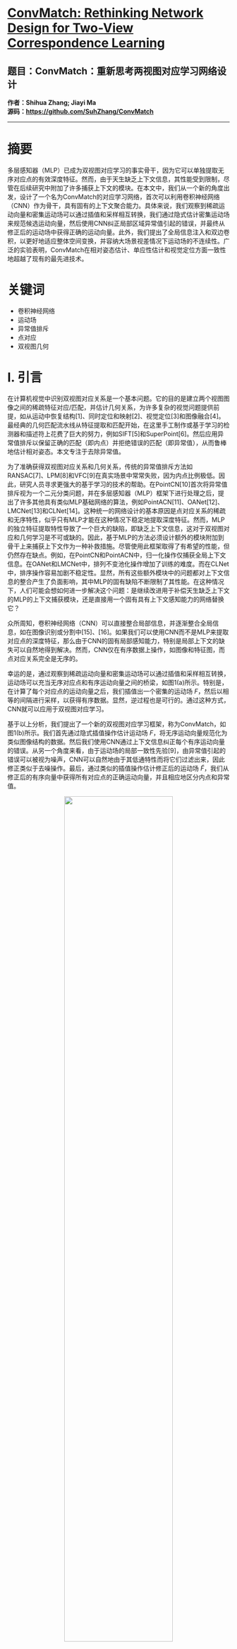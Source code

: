 # [ConvMatch: Rethinking Network Design for Two-View Correspondence Learning](https://ieeexplore.ieee.org/document/10323178/)
## 题目：ConvMatch：重新思考两视图对应学习网络设计
**作者：Shihua Zhang; Jiayi Ma**  
**源码：https://github.com/SuhZhang/ConvMatch**  
****
# 摘要
多层感知器（MLP）已成为双视图对应学习的事实骨干，因为它可以单独提取无序对应点的有效深度特征。然而，由于天生缺乏上下文信息，其性能受到限制，尽管在后续研究中附加了许多捕获上下文的模块。在本文中，我们从一个新的角度出发，设计了一个名为ConvMatch的对应学习网络，首次可以利用卷积神经网络（CNN）作为骨干，具有固有的上下文聚合能力。具体来说，我们观察到稀疏运动向量和密集运动场可以通过插值和采样相互转换，我们通过隐式估计密集运动场来规范候选运动向量，然后使用CNN纠正局部区域异常值引起的错误，并最终从修正后的运动场中获得正确的运动向量。此外，我们提出了全局信息注入和双边卷积，以更好地适应整体空间变换，并容纳大场景视差情况下运动场的不连续性。广泛的实验表明，ConvMatch在相对姿态估计、单应性估计和视觉定位方面一致性地超越了现有的最先进技术。

# 关键词
- 卷积神经网络
- 运动场
- 异常值排斥
- 点对应
- 双视图几何

# I. 引言
在计算机视觉中识别双视图对应关系是一个基本问题。它的目的是建立两个视图图像之间的稀疏特征对应/匹配，并估计几何关系，为许多复杂的视觉问题提供前提，如从运动中恢复结构[1]、同时定位和映射[2]、视觉定位[3]和图像融合[4]。最经典的几何匹配流水线从特征提取和匹配开始，在这里手工制作或基于学习的检测器和描述符上花费了巨大的努力，例如SIFT[5]和SuperPoint[6]。然后应用异常值排斥以保留正确的匹配（即内点）并拒绝错误的匹配（即异常值），从而鲁棒地估计相对姿态。本文专注于去除异常值。

为了准确获得双视图对应关系和几何关系，传统的异常值排斥方法如RANSAC[7]、LPM[8]和VFC[9]在真实场景中常常失败，因为内点比例极低。因此，研究人员寻求更强大的基于学习的技术的帮助。在PointCN[10]首次将异常值排斥视为一个二元分类问题，并在多层感知器（MLP）框架下进行处理之后，提出了许多其他具有类似MLP基础网络的算法，例如PointACN[11]、OANet[12]、LMCNet[13]和CLNet[14]。这种统一的网络设计的基本原因是点对应关系的稀疏和无序特性，似乎只有MLP才能在这种情况下稳定地提取深度特征。然而，MLP的独立特征提取特性导致了一个巨大的缺陷，即缺乏上下文信息，这对于双视图对应和几何学习是不可或缺的。因此，基于MLP的方法必须设计额外的模块附加到骨干上来捕获上下文作为一种补救措施。尽管使用此框架取得了有希望的性能，但仍然存在缺点。例如，在PointCN和PointACN中，归一化操作仅捕获全局上下文信息。在OANet和LMCNet中，排列不变池化操作增加了训练的难度。而在CLNet中，排序操作容易加剧不稳定性。显然，所有这些额外模块中的问题都对上下文信息的整合产生了负面影响，其中MLP的固有缺陷不断限制了其性能。在这种情况下，人们可能会想如何进一步解决这个问题：是继续改进用于补偿天生缺乏上下文的MLP的上下文捕获模块，还是直接用一个固有具有上下文感知能力的网络替换它？

众所周知，卷积神经网络（CNN）可以直接整合局部信息，并逐渐整合全局信息，如在图像识别或分割中[15]、[16]。如果我们可以使用CNN而不是MLP来提取对应点的深度特征，那么由于CNN的固有局部感知能力，特别是局部上下文的缺失可以自然地得到解决。然而，CNN仅在有序数据上操作，如图像和特征图，而点对应关系完全是无序的。

幸运的是，通过观察到稀疏运动向量和密集运动场可以通过插值和采样相互转换，运动场可以充当无序对应点和有序运动向量之间的桥梁，如图1(a)所示。特别是，在计算了每个对应点的运动向量之后，我们插值出一个密集的运动场 $F$，然后以相等的间隔进行采样，以获得有序数据。显然，逆过程也是可行的。通过这种方式，CNN就可以应用于双视图对应学习。

基于以上分析，我们提出了一个新的双视图对应学习框架，称为ConvMatch，如图1(b)所示。我们首先通过隐式插值操作估计运动场 $F$，将无序运动向量规范化为类似图像结构的数据。然后我们使用CNN通过上下文信息纠正每个有序运动向量的错误。从另一个角度来看，由于运动场的局部一致性先验[9]，由异常值引起的错误可以被视为噪声，CNN可以自然地由于其低通特性而将它们过滤出来，因此修正类似于去噪操作。最后，通过类似的插值操作估计修正后的运动场 $\tilde{F}$，我们从修正后的有序向量中获得所有对应点的正确运动向量，并且相应地区分内点和异常值。

<div align=center>   <img src="https://img-blog.csdnimg.cn/direct/d8c5502b26e14bef9219ba2cae944063.png" width="70%" /> </div>


然而，在构建对应学习CNN骨干时仍需考虑一些问题。一方面，全局上下文是利用整体空间变换的可选补充[10]、[13]、[14]，而CNN在浅层直接聚合全局信息存在困难。另一方面，一个简单的CNN在图1(b)中过滤异常值是基于运动场是连贯和平滑的假设，但这并不总是适当的，特别是在大场景视差的情况下。具体来说，由例如不同场景深度中的多个对象引起的运动场中的不连续性，容易被一个简单的CNN过滤器错误地平滑，导致错误的匹配和真实对应点的丢失[9]、[17]。为了解决这些问题，我们引入了全局信息注入，直接在每一层检索和聚合全局上下文，并提出了双边卷积以保留真实运动场的巨大不连续性。这些特定问题的结构将构成本文CNN骨干的主要部分，以提高其在对应学习中的性能。

总结来说，我们的主要贡献如下：
- 与基于MLP的网络以及额外的上下文捕获模块相比，我们设计了一个新的框架，使用CNN作为骨干，该CNN天生就整合了上下文信息，从而打破了MLP的瓶颈并避免了额外模块的缺点。据我们所知，这是第一次利用CNN作为骨干来解决异常值排斥问题。
- 通过观察到稀疏运动向量和密集运动场可以相互转换，我们通过隐式估计运动场来规范稀疏无序运动向量，使它们可以被CNN而不是仅限于基于MLP的等价排列网络处理。
- 我们提出了两种特定的结构来构成CNN骨干进行对应学习。具体来说，全局信息注入聚合全局上下文以直接检索整体空间变换，双边卷积保留运动场的不连续性以应对复杂场景中大深度差异的情况。
- 我们实现了一个新框架的网络，命名为ConvMatch。我们证明了其在相对姿态估计、单应性估计和视觉定位方面的有效性，一致性地超越了当前的最先进技术，包括基于MLP的方法。我们进一步分析了CNN骨干和特定问题结构、规范化和修正过程的效果。

这份手稿的初步版本出现在[18]中。本文是对会议版本的全面扩展。我们特别为双视图对应学习重构了CNN骨干，而不是之前由简单的Resblocks[15]堆叠的，这在某些复杂场景中效果不佳。主要改进如下。首先，全局信息注入被引入以在最开始而不是深层捕获全局上下文，以便更好地拟合全局变换，尽管存在大视点变化或仅有稀疏纹理可用。其次，提出了双边卷积以适应巨大的不连续性，同时大致平滑运动场，从而在大场景视差的情况下保留真实运动。然后，我们将新方法应用于更具挑战性的视觉定位任务，这是双视图几何估计在实践中的一个重要应用，以验证其优越性能。最后，对ConvMatch进行了进一步分析，以证明我们方法的稳定性，并揭示特殊结构的有效性。

# III. 方法论
我们网络的关键创新在于使用卷积神经网络（CNN）来内在地捕获上下文信息，同时提取深度特征，而不是使用缺乏上下文感知的多层感知器（MLP）。为此，我们将无序的运动向量转换为有序的，以便CNN可以处理，其中转换是通过隐式估计的运动场实现的。然后，我们通过CNN整合上下文信息来纠正有序运动向量，类似于去噪问题，并特别设计了CNN模块以更好地适应整体空间变换并适应运动场中的真实不连续性。如图2所示，给定N个假设对应点 {(xi, yi)|i = 1, ..., N, xi ∈ R^2, yi ∈ R^2}，网络的输入是假设的运动向量 {mi = (xi, di)|i = 1, ..., N, mi ∈ R^4}，其中xi和yi是两个对应关键点的坐标，di = yi − xi是位移。输出是用于内联/外联分类的logits {ˆzi|i = 1, ..., N}。具体来说，我们首先在高维空间中初始化运动向量，以及有序运动向量的坐标。然后，通过CNN对无序运动向量进行规范化，然后对有序运动向量进行校正，其中大部分由全局信息注入和双边卷积构成。最后，我们从校正后的有序运动向量中依次恢复无序运动向量。然后通过比较最终的无序运动向量与原始运动向量来预测内联/外联分类结果。基于Regularize、Rectify和Recover操作，ConvMatch总共堆叠了L次。在以下内容中，我们将详细介绍用于异常值剔除的新框架，并详细描述ConvMatch的特别设计结构。

<div align=center>   <img src="https://img-blog.csdnimg.cn/direct/3b10919c7f9d4d51b77dd84eece31cf6.png" width="70%" /> </div>

## A. 运动向量初始化
我们使用稀疏运动向量 {mi} 作为输入，因为如图1(a)中作为桥梁的运动场是通过它们插值的。然而，运动向量的维度太低，无法提取深度特征，因此，正如LMCNet [13]所做的，我们将其转换为高维运动向量 $f_i ∈ R^C$ 作为输入层（第0层）：

$$
(0)f_i = E(mi), i = 1, ..., N,
$$


其中 E(·) 表示将运动向量的维度提升到 C，这里我们选择 C = 128。参考 [47]，在提升过程中进行位置嵌入，而不是直接将 mi 映射到 $f_i$ ：

$$
E(mi) = E_1(di) + E_2(xi), i = 1, ..., N.
$$

 $E_1$ 和 $E_2$ 将位移和位置分别映射到高维空间，使用不同的简单MLP层。位置信息通过求和操作嵌入。

然后，由于CNN所需的图像结构化数据，我们希望在相同的间隔处采样运动场。为此，我们将图像的有界2D空间划分为 K × K 网格，在网格中心 $xgrid_j$ ,k 采样以获得有序运动向量。同样，为了更好地进行网络采样，我们将 $xgrid_j$ ,k 嵌入到高维空间：

$$
Xgrid_{j,k} = Up(xgrid_{j,k}), j, k = 1, ..., K,
$$

其中 Up(·) 是一个简单的MLP，将变量从低维空间映射到高维空间， $Xgrid_{j,k} ∈ R^C$ ，C = 128。

## B. 有序运动向量生成

如上所述，为了满足CNN对输入数据的要求，我们应该插值一个密集的运动场，然后在等间隔位置采样以获得有序运动向量。在传统方法中，插值运动场通常通过正则化实现。该过程可以简要表示为：

$$
F = \phi({mi}), i = 1, ..., N,
$$

其中 φ(·) 是插值函数，F是估计的运动场。然后，有序运动向量 $mgrid_{j,k}$ 可以很容易地从 F 在网格中心 $xgrid_{j,k}$ 处采样：  

$$
mgrid_{j,k} =
\begin{bmatrix}
xgrid_{j,k}, dgrid_{j,k}
\end{bmatrix}
$$

$$
=\begin{bmatrix}
xgrid_{j,k}, F(xgrid_{j,k})
\end{bmatrix}
$$

$$
=\begin{bmatrix}
xgrid_{j,k}, \phi({mi})|xgrid_{j,k}
\end{bmatrix}.
$$  

然而，函数 φ(·) 依赖于手工制作的核和正则化参数 [9]，并且难以在我们的网络中处理高维表达式。因此，我们使用 GAT 网络 [49] G(·, ·)（稍后在 (8) 到 (12) 中明确定义）来隐式插值运动场 F 并直接生成有序运动向量：

$$
mgrid_{j,k} = G
\begin{Bmatrix}
{mi}, xgrid_{j,k}
\end{Bmatrix}.
$$

重写为高维空间，根据 (1) 和 (3) 的矩阵形式：

$$
(ℓ)F_{grid} = G
\begin{Bmatrix}
{(ℓ)f_i}, {Xgrid_{j,k}}
\end{Bmatrix}
= G
\begin{Bmatrix}
(ℓ)F, Xgrid
\end{Bmatrix},
$$

其中上标 (ℓ) 表示第 ℓ 层， $(ℓ)F_{grid} = {(ℓ)fgrid_{j,k}}$ ， $(ℓ)fgrid_{j,k}$ 是 $mgrid_{j,k}$ 的高维嵌入。通过简化 (ℓ)F 和 Xgrid 的变量符号，我们进一步定义 G(F, X) 为：

$$
G(F, X) = Comb(X, Aggr(X, F )),
$$

其中 Aggr(·, ·) 尝试通过考虑所有已知运动向量 F 来估计 X 位置处的运动场，Comb(·, ·) 尝试将运动场信息和网格中心点的位置信息结合起来，以获得新的运动向量 $F_{grid}$ 。具体来说：

$$
Aggr(X, F ) = Softmax(QK^T)V,
$$

$$
Q = W_1X + b_1,
$$

$$
[K; V] =
\begin{bmatrix}
W_2 W_3
\end{bmatrix}
F +
\begin{bmatrix}
b_2 b_3
\end{bmatrix},
$$

其中 $W_1$ , $W_2$ , $W_3$ 是可学习的权重， $b_1$ , $b_2$ , $b_3$ 是可学习的偏置，Comb(X, A) = X + Comp(X∥A)，其中 A 表示函数 Aggr(·, ·) 的结果，∥ 表示按通道连接，Comp(·) 将连接的表示压缩到与 X 相同的通道。

随着有序运动向量的生成，我们将假设的运动向量转换为有序的。转换是通过隐式插值密集运动场，然后采样实现的，即 (7)。接下来，我们的目标是将有序运动向量重构为类似图像结构的数据，并用 CNN 处理以纠正异常值引起的错误。

## C. 使用CNN校正运动向量

根据 (7) 获得的有序运动向量 $(ℓ)F_{grid} = {(ℓ)fgrid_{j,k}}$  可以表示由于运动场的局部一致性而密集的运动场 F。因此，通过顺序选择运动向量，我们将 ${(ℓ)fgrid_{j,k} ∈ R^C, j, k = 1, ..., K}$ 重塑为类似图像结构的数据 (ℓ)I ∈ R^{K×K×C}，可以被视为密集模拟运动场的数字形式。由于由内联点构建的运动场比包含异常值的运动场更平滑和局部一致 [9], [13]，一旦获得一个包含大量异常值的运动场，我们可以平滑它以获得更一致的运动场 (ℓ) ̃F。通过这样做，被污染的运动场被修复以滤除外部值。因此，我们进一步将异常值剔除视为一个去噪问题，其中异常值是噪声信号，使用CNN块校正运动场中由异常值引起错误：

$$
(ℓ) \tilde{I} = CNN((ℓ)I),
$$

其中 (ℓ) ̃I ∈ R^{K×K×C} 是按图像格式排列的校正后的有序运动向量。

请注意，除了作为平滑滤波器以减少异常值的不利影响外，CNN块还充当局部和全局上下文的提取器，并将信息从邻近到所有运动向量整合，因为CNN层变得更深。上下文有助于校正与邻居大不相同的向量，使其类似于它们，这无法用MLP实现。

然而，尽管像ResNet块[15]这样的简单CNN结构可以实现平滑和上下文捕获功能，并且在某些情况下表现出色，但它在两视图对应学习任务中仍存在几个缺点。首先，全局信息仅在CNN的非常深的层次中出现，这是由于CNN的邻域感知机制，从而导致在浅层次上遗漏整体空间变换。其次，运动场是局部一致且大致平滑的假设在大场景视差的情况下并不总是合适的，可学习卷积核的低通特性使得网络倾向于忽略非主导流或运动场中存在的不连续性。因此，为了消除简单结构的潜在问题，我们为两视图对应学习任务特别设计了一个CNN骨干网络，主要包括全局信息注入和双边卷积，以解决上述提到的问题。新CNN骨干网络的结构如图3所示。我们通过连接、维度缩减和快捷连接将全局信息注入的输出 $（ℓ）I_G$ 和双边卷积的输出 $（ℓ）I_B$ 融合起来，获得CNN块（ℓ）I在第ℓ层的输出，即图像结构化的校正运动向量：

$$
(ℓ) \tilde{I} = CNN((ℓ)I) = \text{Down}\left((ℓ)I_G \Vert (ℓ)I_B\right) + (ℓ)I,
$$

其中 [·∥·] 表示通道上的连接，Down(·) 表示将通道减少到原始大小的一半。降维操作由两个1×1的卷积层组成，后面是批量归一化[50]和ReLU激活函数[51]，第一个卷积层减少了通道。注意实际上我们在层中简单地将相同的CNN块序列化三次，这足以获得令人满意的结果，证明了CNN骨干网络的有效性。在以下部分，我们将详细介绍CNN骨干网的主要组成部分，包括全局信息注入和双边卷积。

<div align=center>   <img src="https://img-blog.csdnimg.cn/direct/024c5db93082468581f6e81f286f3547.png" width="70%" /> </div>


*1) 全局信息注入：*全局信息注入试图在每个CNN块的开始就考虑全局上下文，并将上下文注入有序运动向量中，以便检索整体空间变换。具体来说，考虑到CNN块输入的(ℓ)I ∈ R^{K×K×C}（如式(13)），我们对每个通道执行全局平均池化：

$$
(ℓ)I_G = \text{AvgPool}((ℓ)I),
$$

其中AvgPool(·)计算通道正交的平均值， $(ℓ)I_G ∈ R^{1×1×C}$ 呈现整个运动场的全局信息，以便在浅层次上获得全局上下文。然后我们将全局信息重新注入原始运动场中，注入是通过可学习权重和有序运动向量之间的逐元素乘法来执行的，其中权重学习由提取的全局信息(ℓ)I引导。全局信息注入的整体表达式如下：

$$
(ℓ)I_G = (ℓ)I \odot \sigma(FC((ℓ)I)),
$$

其中FC(·)是一个简单的全连接层，σ(·)表示sigmoid激活函数，⊙表示逐元素乘法， $(ℓ)I_G ∈ R^{K×K×C}$ 是第ℓ层全局信息注入的输出。全局信息注入的结构如图4所示。

<div align=center>   <img src="https://img-blog.csdnimg.cn/direct/e2824605ddaa4be3bc52bbe6b0d728b5.png" width="70%" /> </div>


*2) 双边卷积：*为了适应大场景视差的场景，双边卷积试图保留真实运动场中的巨大不连续性，这受到双边滤波器的启发。与标准高斯滤波器不同，双边滤波器是一种保留边缘和减少噪声的平滑滤波器[52]。核的权重不仅与空间位置有关，还与相对强度有关。对于输入信号M，双边滤波可以表示为：

$$
BF[M]_ p = \frac{1}{W_p} \sum_{q \in Rp} GS(\|p - q\|) \frac{GI(M_p - M_q)M_q}{GI(M_p - M_q)},
$$

其中BF[·]表示双边滤波器的输出，下标p或q表示特定元素，q是p的局部区域中的（即，q ∈ Rp），Wp是归一化因子，G(·)表示高斯核的权重，其中GS(·)是空间位置依赖的，GI(·)是强度依赖的。因此，Mp首先通过基于强度的滤波器进行调制，然后通过基于空间的滤波器，如(17)所示。由于GI(·)和GS(·)两个高斯核分别相对于强度和位置调整权重，当Mp周围的强度变化不大时，GI(·)变化稳定，(17)就像一个正常的高斯滤波器一样去除噪声（即， $BF[M]_ p ≈ \frac{1}{W_p} \sum_{q \in Rp} GS(\|p - q\|)Mq$ ），当强度急剧变化时，GI(·)抑制邻居的影响，(17)倾向于保留原始值（即， $BF[M]_p ≈ Mp$ ）。拥有这种意识，双边滤波器能够在滤除噪声的同时保留有意义的突变。因此，合理的认为双边滤波操作可以保留由大场景视差引起的真实运动场中显著的边缘（即巨大的不连续性），同时捕获良好的上下文。因此，为了利用数据驱动方法和双边滤波器的优势，我们引入了双边卷积。将(17)重写为：

$$
BF[M]_ p = \frac{1}{W_p} \sum_{q \in Rp} WS(p, q) \frac{WI(M_p, M_q)M_q}{WI(M_p, M_q)},
$$

其中WS(·)表示与位置相关的权重，WI(·)表示与强度相关的权重，归一化因子Wp可以相应地消除。对于基于强度的滤波器，我们进一步放宽它，使得p的调制权重WI(·)不仅基于q的强度，而且考虑了q周围局部区域的强度Mr，其中r ∈ Rq，新的公式可以写为：

$$
BF[M]_ p = \sum_{q \in Rp} WS(p, q) \sum_{r \in Rq} WI(q, r)Mr \frac{Mq}{WI(M_p, M_q)},
$$

其中与强度相关的权重定义为所有附近元素的加权和，如括号中所示，而不是(18)中的单个元素，并且加权求和本质上与卷积操作相同。因此，为了进一步将(19)应用到我们的对应学习网络中，我们将(ℓ)I替换为M作为输入，将其用矩阵形式重写：

$$
(ℓ)I_B = \text{ConvS}
\begin{bmatrix}
\text{ConvI}((ℓ)I \odot (ℓ)I) \\
\text{Intensity-based filter} \\
\end{bmatrix}
\odot
\text{ConvI}((ℓ)I),
$$

其中 $(ℓ)I_B ∈ R^{K×K×C}$ 表示第ℓ层的输出，结构如图5所示。与(17)中的双边滤波器相比，首先卷积块ConvI(·)感应邻居之间的不连续性的存在，以调整原始运动场的保留强度，通过逐元素乘法，充当基于强度的滤波器，然后ConvS(·)滤除运动场中的错误，充当基于空间的滤波器。Conv(·)函数包含两个3×3的卷积层，后面是批量归一化[50]和ReLU激活函数[51]。我们将在第IV-D5节中进一步验证双边卷积保留不连续性的能力，以证明其对具有大视差的两视图对应学习场景的有效性。

<div align=center>   <img src="https://img-blog.csdnimg.cn/direct/805bc36d2d704fb198452ecc1d3aec1c.png" width="70%" /> </div>


通过全局信息注入和双边卷积，有序的数字运动场通过特别设计的CNN骨干网络进行平滑和校正，同时注入全局上下文并保留巨大的不连续性。这意味着原始运动场(ℓ)F被转换为(ℓ) ̃F，然后(ℓ) ̃I可以重新扩展为序列 $(ℓ) ̃F_{grid} = {(ℓ) ̃fgrid_{j,k}}$ ，其中 $(ℓ) ̃fgrid_{j,k}$ 描述了新运动场(ℓ) ̃F中相应网格中心的运动向量。

## D. 无序运动向量恢复

理想情况下，由异常值引起的运动向量误差在校正后获得 $(ℓ)F_{grid}$ 。然而，单个Rectifying Conv Layer可能效果不佳，通常需要通过多层逐步滤除外部值[8]。为此，我们将校正后的有序运动向量转换回无序的。与(6)相同，我们隐式估计校正后的运动场 ˜F 并获取每个对应点的新运动向量：

$$
\hat{m}_ i =
\begin{bmatrix}
x_i, \tilde{F}(x_i)
\end{bmatrix}
$$  

$$
= G\begin{Bmatrix}
\{(ℓ) \tilde{m}_ {grid_{j,k}}\}, x_i
\end{Bmatrix},
$$

在高维空间中重写为矩阵形式：

$$
(ℓ+1)F = (ℓ) \tilde{F} = G
\begin{Bmatrix}
(ℓ) \tilde{F}_{grid}, (ℓ)X
\end{Bmatrix},
$$

其中 $(ℓ)X = {(ℓ)X_i}$ 应该是第 ℓ 层中 ${x_i}$ 的高维嵌入，以提供原始运动向量的位置信息。特别是，这样的信息在原始高维运动向量 (ℓ)F 中是可用的，我们可以将 (ℓ)X 替换为它，这也有助于我们的网络在规范化过程中检索可能丢失的信息：

$$
(ℓ+1)F = (ℓ) \tilde{F} = G
\begin{Bmatrix}
(ℓ) \tilde{F}_{grid}, (ℓ)F
\end{Bmatrix}.
$$

注意 (0)F 是从 (1) 获得的，G 定义与 (8) 相同。新的高维运动向量 $(ℓ) ̃F = {(ℓ) ̃f_i}$ 是下一层的输入，即 $(ℓ+1)F = {(ℓ+1)f_i}$ 。

## E. 内联预测器

通过 (23)，新运动向量 $(ℓ) ̃f_i$ 替换了 $(ℓ)f_i$ 在一个完整的 Rectifying Conv Layer 之后。判断对应点 $(x_i, y_i)$ 是否为内联点的常见方法是使用欧几里得距离比较 $(ℓ)f_i$ 和 $(ℓ) ̃f_i$ 的相似性，其作用是，内联点的运动向量在校正后不应有太大变化，而外联点的变化显著，从而使用阈值对内联/外联进行分类。然而，计算相似性会使训练过程容易不稳定。参考其他基于学习的方法 [11], [47]，在训练期间我们在每一层添加了一个额外的内联预测器，但在推理中只保留最后一个。内联预测器的输入是 $(ℓ) ̃f_i − (ℓ)f_i$ ，预测器将其映射到一维，然后输出用于分类的 $logit (ℓ) ˆz_i$ 。注意，只有在推理中才使用最后一层的输出 $ˆz_i = (L−1) ˆz_i$ 来分类内联点。内联预测器的结构如图 6 所示。

<div align=center>   <img src="https://img-blog.csdnimg.cn/direct/7fcc1208f7414f02b120db55aadbe0bb.png" width="70%" /> </div>

## F. 损失函数
我们的 ConvMatch 输出类似于 PointCN[10]、OANet[12] 等的 $logits (ℓ) ˆZ = {(ℓ) ˆz_i}$ ，因此我们使用相同的分类损失函数和回归损失函数：

$$
L = \sum_{ℓ=0}^{L-1} L_{cls}(z, (ℓ) ˆz) + λL_{reg}(E, (ℓ) \tilde{E}),
$$

其中我们对所有层的分类和回归损失进行求和。分类损失函数 $L_{cls}$ 是一个简单的二元交叉熵损失，z 是通过计算 Sampson 距离 [53] 后，使用 10^{-4} 的阈值判断的弱监督标签。 $L_{reg}$ 也是通过 Sampson 距离获得的：

$$
L_{reg}(E, \tilde{E}) = \sum_{i=1}^{N} \left[ \frac{y_{T_i} \cdot \tilde{x}_i}{\|\tilde{x}_i\|_2} \right]^2 \left[ 1 + \|\tilde{x}_i\|_2^2 \right] + \left[ \frac{\tilde{E} \cdot y_i}{\|\tilde{E}\|_2} \right]^2 \left[ 1 + \|\tilde{E}\|_2^2 \right],
$$

其中 ̃E 是通过加权八点算法 [10] 计算的，∥v∥[m] 表示向量 v 的第 m 个元素。λ 是平衡两个损失函数的超参数。
## G. 实现细节
在我们的实现中，对应的坐标被归一化到 [-1, 1] 的范围，使用图像大小和相机内参（如果可用）。我们的 ConvMatch 包含相同堆叠 6 次的 Rectifying Conv Layer，这意味着 L = 6, ℓ ∈ {0, ..., 5}，我们在规范化过程中设置 K = 16 以平衡性能和时间，更多的细节在参数分析中讨论。假设对应点是通过 SIFT 特征和最近邻方法建立的，我们为每对图像提取多达 2k 个对应点。我们使用 Adam [54] 优化器进行训练，在前 80k 次迭代中学习率为 10^{-4}，之后的迭代中为 5 × 10^{-5}，批量大小为 32。权重 λ 在前 20k 次迭代中为 0，之后为 0.5，与 OANet [12] 相同。所有训练和测试都在 Ubuntu 18.04 上使用单个 NVIDIA RTX3090 GPU 进行。

# IV. 实验结果

我们进行实验以评估ConvMatch在相对姿态估计、单应性估计和视觉定位任务上的性能。此外，我们讨论了参数设置，并全面分析了我们的方法，以证明CNN骨干及其特定问题结构、规范化和修正过程的有效性。请注意，我们使用ConvMatch*来表示初步版本[18]中的实验结果。

## A. 相对姿态估计

相对姿态估计旨在估计捕获图像对的相机之间的位置关系（旋转和平移），通过预测内点来揭示异常值排斥方法的性能。在这方面，我们在户外和室内场景中评估了我们的ConvMatch，并将其与其他异常值排斥方法以及一些标准的稀疏匹配器和端到端密集匹配器进行了比较。

*1) 与异常值排斥方法的比较：*我们将所提出的方法与其他离群排斥方法进行了比较，它们都在双视图对应和几何估计管道上的同一位置。

*数据集：* 我们根据OANet[12]中的相同设置，利用户外的YFCC100M[55]和室内的SUN3D[56]数据集。YFCC100M由来自互联网的1亿张户外图像组成，分成72个序列[57]。我们选择68个序列作为训练和验证数据，其余4个序列作为测试。SUN3D由室内图像组成，这些图像从原始RGBD视频中每10帧采样一次。我们选择239个序列进行训练和验证，15个序列进行测试。在本文中，对于异常值排斥方法，使用SIFT特征和最近邻（NN）方法检测的输入假设对应点多达2k个。

*评估协议：* 我们计算不同阈值（5°、10°、20°）下旋转和平移的最大姿态误差的累积误差曲线下的面积（即AUC），以评估姿态估计的准确性[10]、[12]。此外，我们报告了F分数，该分数综合考虑了精确度和召回率，以评估内点/异常值分类性能[39]。我们认为如果对应点的极线距离[53]小于某个特定阈值（例如，10^-4），则是正确的。

*比较方法：* 我们将ConvMatch与经典的异常值排斥方法如RANSAC[7]、NGRANSAC[25]、CRC[28]、GMS[30]、LPM[8]、MCDM[33]、VFC[9]以及基于学习的异常值排斥方法如PointCN[10]、OANet[12]、CLNet[14]、LMCNet[13]、MS2DGNet[39]进行了比较。我们还添加了先前版本作为ConvMatch*进行比较，以验证新设计的网络结构的增强。

*结果：* 对于户外数据，使用RANSAC[22]作为鲁棒本质矩阵估计器的估计结果如表I所示。我们还报告了在没有它的情况下学习基础方法的结果，在表II中，相对姿态是直接从网络预测的本质矩阵计算得出的，使用了加权八点算法[10]。用于分类对应点的阈值设置为0，这意味着如果 $\hat{z}_i > 0$ ，则 $(x_i, y_i)$ 是内点。然而，我们发现阈值的大小确实影响了估计结果，尤其是在基于学习的方法中。因此，我们在不同阈值下测试了它们，并在图7中绘制了AUC@5°和F分数的结果。结合表I和图7，我们可以得出结论，无论使用固定阈值还是可变阈值，ConvMatch都比现有的最先进技术表现得更好，因为它在AUC指标上具有更高的AUC度量，或者在AUC和F分数指标上具有更高的峰值。即使我们不使用RANSAC作为鲁棒估计器，我们的方法也比OANet[12]的性能更好。对于室内数据，我们也分别在表III和表IV中报告了使用/不使用RANSAC的结果。ConvMatch仍然优于其他方法，提供了最好的AUC。我们进一步说明了异常值排斥和相对姿态估计的定性结果，如图8所示，ConvMatch能够捕获更强的局部和全局上下文，从而恢复更多的内点和更少的异常值，并且在一些其他方法失败的情况下（例如，视点和尺度变化剧烈（第4行）或只有稀疏纹理可用（第8行））仍然能够估计出良好的相对姿态。此外，新版本与以前的方法（ConvMatch*）相比有显著的改进（即，在不使用RANSAC的户外和室内场景的AUC@5°上分别提高了9.69%和3.65%）。这是由于我们为两视图对应学习任务特别设计的CNN骨干。我们将在第IV-D5节中进一步证明这一观点。

<div align=center>   <img src="https://img-blog.csdnimg.cn/direct/d330c35068c2405383029c7d075c4517.png" width="70%" /> </div>
<div align=center>   <img src="https://img-blog.csdnimg.cn/direct/acd80b76eb4b4becb01570610e71082d.png" width="70%" /> </div>
<div align=center>   <img src="https://img-blog.csdnimg.cn/direct/6e1073d694bc47309cb7e207e3a3af3d.png" width="70%" /> </div>


有些结果不寻常，值得解释，即在比较表III和表IV时，一些方法（例如，LMCNet、ConvMatch*和ConvMatch）在使用RANSAC作为鲁棒估计器而不是加权八点算法[10]时，姿态估计的准确性有所下降。作为一种假设和验证策略，RANSAC需要一个预定义的内点阈值，对噪声敏感，导致过滤掉一些可能有助于姿态估计的模糊内点，特别是在纹理较少的室内场景中。然而，加权八点算法考虑了每个对应点的内点置信度，因此高度依赖于预测的内点logits的准确性。与早期的工作（如OANet）相比，像ConvMatch这样更强大的算法可以预测更准确的内点logits，这一点从图9中可以看出，ConvMatch在图9中的真实正样本的logit值始终大于OANet，而对于假正样本，ConvMatch的值小于OANet。最好的预测允许加权八点算法在保证鲁棒性的同时使用所有已识别的匹配进行姿态估计，从而比RANSAC表现得更好。

<div align=center>   <img src="https://img-blog.csdnimg.cn/direct/e61680ee4ac6461e9545d02f653cdb66.png" width="70%" /> </div>
<div align=center>   <img src="https://img-blog.csdnimg.cn/direct/e0a36a8f51d9412aa0c1126f491c8475.png" width="70%" /> </div>


*2) 与匹配器的比较：* 我们进一步将ConvMatch与不同的匹配器进行了比较，而前者主要基于检测器-描述符方法，后者包括标准的稀疏匹配器和端到端的密集匹配器。我们还尝试在最先进的匹配器SuperGlue[40]之后应用ConvMatch，以查看它是否带来了显著的改进。

*数据集：* 我们使用与第IV-A1节相同的数据集。对于标准的稀疏匹配器，图像被调整大小，使得它们最长的维度等于户外场景的1600像素，或在室内场景中调整为640×480。我们为所有特征检测多达4k的关键点。所有设置几乎与SuperGlue[40]相同。对于端到端的密集匹配器，为了避免沉重的计算负担，我们将所有图像调整大小，使得它们最短的维度等于480像素，遵循PDC-Net[58]中的设置。

*评估协议：* 这里仍然报告AUC来表示性能。并参考SuperGlue的代码，使用RANSAC进行内点阈值为1像素除以焦距，而不是第IV-A1节中使用的恒定阈值，这提高了性能，如实验结果所示。

*比较方法：* 我们将ConvMatch与标准的稀疏匹配器和端到端的密集匹配器进行了比较。对于前者，我们选择SIFT[5]、SuperPoint[6]和D2Net[59]作为特征，使用最近邻（NN）方法和SuperGlue（仅在SuperPoint上，因为其他模型未公开）进行匹配。对于后者，我们选择了包括WarpC[60]、GLU-Net[43]、COTR[45]、PDC-Net[58]、PDC-Net+[44]和LoFTR[46]在内的最先进的密集匹配方法。此外，我们在SuperPoint+SuperGlue之后尝试应用ConvMatch以进一步过滤异常值。设置与LMCNet[13]类似，LMCNet不采用SuperGlue的过滤策略，而是保留所有对应点作为输入。注意，SuperGlue和密集匹配器的输入是与它们的位置相关联的视觉描述或整个原始图像，但我们的方法只需要假设匹配的坐标。因此，我们只将一些视觉信息（即，视觉描述、关键点的尺度和角度）嵌入到我们的方法中，以对齐输入并增强结果。此外，如图7所示，阈值的大小确实影响了估计结果，最佳性能出现在阈值约为2.0时。因此，我们将ConvMatch的阈值设置为2.0。我们将新模型称为ConvMatch†。在初步版本[18]中，我们发现新方法具有提高性能的巨大潜力，因此我们还尝试将ConvMatch†的主干替换为具有相同组件的U-Net类网络，将其称为U-ConvMatch†。所有这些努力都是为了表明，尽管本文的主要贡献是使用基于CNN的框架解决异常值排斥问题，但ConvMatch完全可以通过一些简单的设计来提高其性能。

*结果：* 户外和室内场景的结果分别显示在表V和表VI中。两个表都分为三个部分。顶部主要展示了ConvMatch通过简单的逐步修改逐步提高的性能。中间部分显示了广泛使用的标准稀疏匹配器，包括最先进的SuperPoint+SuperGlue。底部部分报告了端到端密集匹配器的性能。对于稀疏方法，ConvMatch在户外和室内数据上通过一些简单的额外设计超过了SuperPoint+SuperGlue。对于密集方法，在户外数据上，ConvMatch的性能甚至超过了LoFTR。在室内数据上，所提出的方法显示出有竞争力的结果，尽管密集匹配的视觉编码器比稀疏方法强大得多，可以在纹理较少的场景中捕获更丰富的信息，但计算使用量也更大。这些结果揭示了所提出方法的巨大潜力，我们只是探索了部分可能的改进，然后就赶上甚至超越了最先进技术。此外，我们在SuperPoint+SuperGlue之后应用ConvMatch以进一步过滤异常值，并获得了户外场景中的39.75/60.17/76.28和室内场景中的7.94/20.14/37.40的结果，这些结果远优于仅有SuperPoint+SuperGlue的结果（即户外场景中的38.46/58.77/75.05和室内场景中的7.49/18.73/34.86）。

<div align=center>   <img src="https://img-blog.csdnimg.cn/direct/3bbc4ad7de564f4ea115e6b3bc8dc464.png" width="70%" /> </div>


## B. 单应性估计

单应性估计是计算机视觉中的一个基础但关键任务，旨在找到一个线性的图像到图像的映射。我们在HPatches基准[61]上进行单应性估计实验，使用鲁棒（RANSAC）和非鲁棒（DLT）估计器。

*数据集：* HPatches由116个场景和696张图像组成，其中57个场景在不同照明下拍摄，其他则经历了视点变化。每个场景由6张图像组成，一张作为参考，其他作为目标图像，具有地面真实单应性。我们使用SIFT检测多达4k的关键点，并使用最近邻（NN）方法进行匹配。

*评估协议：* 对于评价指标，我们遵循SuperPoint[6]的建议，采用单应性误差来分类估计是否准确，这里的阈值为3个像素。我们计算所有图像对的平均准确度作为Acc.，包括DLT/RANSAC估计器，以及用于内点/异常值分类的F分数（F.）。我们还报告了每对图像的平均时间成本。

*比较方法：* 我们比较了ConvMatch与几乎所有与相对姿态估计相同的基于学习的异常值排斥方法。我们使用在YFCC100M数据集上用SIFT特征训练的模型。

*结果：* 总结的结果在表VII中。ConvMatch凭借特别设计的CNN骨干在单应性估计中优于其他方法，无论是使用鲁棒（RANSAC）还是非鲁棒（DLT）估计器，都取得了最好的Acc.，尽管在F分数上只取得了竞争性表现。这是因为ConvMatch可以更全面和均匀地在图像中使用CNN捕获上下文信息，这对于单应性估计更加友好，即使在其他方法失败的困难场景中也是如此。请注意，新版本的ConvMatch相较于旧版本（ConvMatch*）的提升有限，因为单应性变换的运动场几乎没有不连续性，性能提升主要来自于全局信息注入，它更好地捕获了全局上下文。此外，我们的方法与最近的方法（CLNet、LMCNet和MS2DGNet）具有可比的推理时间。

<div align=center>   <img src="https://img-blog.csdnimg.cn/direct/8495e1436f924bb19978c0a1add571c6.png" width="70%" /> </div>


## C. 视觉定位

在对重要的基础问题进行评估之后，对应学习的进步可以惠及诸如视觉定位[62]、[63]等实际问题，其目的是估计查询图像相对于3D模型的6-DOF位置。

*数据集：* 按照现有工作[64]，我们将我们的方法集成到官方HLoc[62]流程中进行视觉定位，并在Aachen Day-Night基准[63]、[65]上进行评估，该基准评估了在日间和夜间条件下的性能，因此需要准确的异常值排斥。基准提供了4328张Aachen城市的图像和922张查询图像，包括824张日间图像和98张夜间图像，由手机相机拍摄。

*评估协议：* 按照官方HLoc[62]流程，我们报告查询在几个距离和方向阈值内的姿姿估计准确性。具体来说，我们使用不同特征提取每张图像的多达4096个关键点，使用稀疏匹配器（例如，互近邻（MNN）方法与异常值排斥算法结合，或端到端匹配器SuperGlue[40]）进行匹配，从已知姿态的日间图像中三角化一个SfM模型，并使用预测的内点和COLMAP[66]注册日间和夜间查询图像。我们还尝试用端到端密集匹配器（如COTR[45]或LoFTR[46]）替换匹配过程，以进行更广泛的比较。

*比较方法：* 我们选择了与相对姿态估计任务几乎相同的比较方法。所有异常值排斥算法都基于MNN方法。

*结果：* 表VIII报告了视觉定位任务的结果。ConvMatch在日间和夜间场景中表现良好，并与最先进方法相比取得了有竞争力甚至更好的性能，特别是当与SuperPoint[6]或D2Net[59]结合时。

<div align=center>   <img src="https://img-blog.csdnimg.cn/direct/f9c72b5e3bed4408a7356817feab2c60.png" width="70%" /> </div>


## D. 分析

我们在这一部分进一步分析ConvMatch，包括在不同数据集上使用多个描述符的泛化能力，使用相同参数模型的评估，参数分析以确定网络结构和训练超参数，方法对异常值比例的鲁棒性，网络对网格偏移的稳定性，以及消融研究以揭示我们的CNN基础框架和特定问题结构的有效性。

*1) 泛化能力：* 现有的双视图对应学习方法通常在不同的描述符和场景中泛化能力较差，例如，在SIFT[5]描述符上学习到的模型几乎无法在SuperPoint[6]上工作，或者在户外场景中表现良好的模型很难在室内场景中排除异常值。然而，ConvMatch通过隐式构建运动场并自然地使用CNN纠正错误，可以减轻泛化能力的损失，而其他方法则直接学习内点和异常值的特征。为了证明ConvMatch的泛化能力，我们在户外数据集YFCC100M上使用RootSIFT[67]和SuperPoint，以及在室内数据集SUN3D上使用SIFT、RootSIFT和SuperPoint，使用仅在YFCC100M上使用SIFT训练的模型重复相对姿态估计。注意，我们生成的RootSIFT关键点多达2k，与SIFT相同，但SuperPoint关键点多达1k，并使用NN方法为所有条件获得假设对应点。如表IX所示，ConvMatch在所有情况下都取得了优越的性能，而考虑运动场的LMCNet[13]紧随其后，这证明了我们方法中CNN的鲁棒上下文整合能力，并暗示了通过纠正运动场而不是直接提取特征来解决异常值排斥问题更为自然。此外，与ConvMatch*相比的改进揭示了全局信息注入和双边卷积的效率。

<div align=center>   <img src="https://img-blog.csdnimg.cn/direct/b4037fd8225348d9b77dbd24c8be1527.png" width="70%" /> </div>


*2) 参数分析：* 层数L和网格数K的参数值对性能有很大影响，因为更大的L导致更多的修正过程，更大的K使有序运动向量更精细，理论上有助于提高性能，但消耗更多。经过多次尝试，我们选择L=6，K=16以实现性能和消耗的平衡。表X中不同L和K的户外相对姿态估计结果可以支持我们的选择，其中更大的L或K获得了相似的性能，但消耗更多，而更小的一个会导致姿态估计的明显下降。此外，超参数λ和它开始有效迭代的次数（记为Iter.）也可能影响训练过程，从而影响最终性能。我们也尝试了不同的值，并最终选择了λ=0.5和Iter.=20k，与OANet[12]相同。表XI中不同λ和Iter.的户外相对姿态估计结果可以支持我们的选择。过大或过小的值都会导致轻微的性能下降。

<div align=center>   <img src="https://img-blog.csdnimg.cn/direct/0979ce91ca7c4501853437502b6bbcc6.png" width="70%" /> </div>
<div align=center>   <img src="https://img-blog.csdnimg.cn/direct/c1478978d4214db8ad6e81ed18c5cc6e.png" width="70%" /> </div>


*3) 对异常值比例的鲁棒性：* 为了验证所提出方法对异常值的鲁棒性，我们尝试在不同异常值比例的数据集上重复户外姿态估计实验。具体来说，我们保留了所有由地面真实姿态标记的内点，并随机添加异常值，使异常值比例达到特定值。我们将异常值比例从70%变化到95%。我们使用在YFCC100M上使用SIFT训练的模型进行评估，并绘制了OANet[12]、MS2DGNet[39]、ConvMatch*[18]和ConvMatch随比例变化的AUC指标。结果如图10所示。尽管异常值比例的增加确实降低了所有方法的准确性，特别是当异常值比例高于90%时，所提出的ConvMatch在比例低于85%时波动较小，并且一致性地优于其他方法，显示出更好的鲁棒性。

<div align=center>   <img src="https://img-blog.csdnimg.cn/direct/6ee9551babf04faca6fa3280fd0efb6f.png" width="70%" /> </div>


*4) 对网格偏移的稳定性：* 为了验证ConvMatch在运动场生成期间的稳定性，我们通过沿X轴和Y轴方向扰动网格位置来测试模型（尤其是(7)中的插值操作）对网格偏移的稳定性。具体来说，我们沿X轴和Y轴方向平移网格点，并使用未进行平移的模型来估计相机相对姿态。我们在图11(a)中使用三次立方插值绘制了结果，稳定性通过AUC在网格沿图像长度的25%（即4个网格）偏移时没有显著变化来证明。而当偏移大于25%时，运动场将难以恢复，因此AUC急剧下降。此外，在图11(b)中，AUC图大约关于原点对称，证明了网络对偏移的各向同性。中心附近存在一个较大的平坦区域，代表了模型对网格偏移的强大稳定性。

<div align=center>   <img src="https://img-blog.csdnimg.cn/direct/755a2702547e4d8bbb3e7ac06b615496.png" width="70%" /> </div>


*5) 消融研究：* 我们在本节进行消融研究。我们方法的主要贡献可以概括为ConvMatch的四个主要组成部分，包括图2中显示的规范化和修正过程，基于CNN的骨干，全局信息注入和双边卷积，我们分别将它们记为R-R、CNN、Global和Bilateral，如表XII所示。首先，在第1行中，我们报告了完整的ConvMatch在YFCC100M数据集上使用SIFT描述符且不使用RANSAC的相对姿态估计性能。然后，我们逐步移除上述提到的不同组件，直到只剩下基线模型，该模型直接使用GAT网络与SuperGlue[40]相同对无序对应点进行分类。在第2行和第3行中，为了验证(16)中全局信息注入和(20)中双边卷积的可用性，我们分别移除了这两个组件中的每一个。我们还在第4行中移除了它们全部，其中CNN骨干仅由与完整ConvMatch相同深度的Resblocks[15]堆叠而成。与完整模型相比，全局信息注入和双边卷积可以单独使用来提高性能，并且将它们一起使用将进一步增强我们的模型，这表明专门设计的CNN骨干能够更好地捕获全局上下文并保留正确的运动场，尽管存在不连续性，从而实现更好的性能。然后，为了进一步证明CNN骨干的积极影响，该骨干比MLP更好地整合了上下文信息，并且更自然地修正了运动场，我们将CNN换成了MLP基础网络，后接Context Normalization[10]以捕获上下文。如第5行所示，性能下降，这表明CNN确实比MLP更好地捕获了上下文信息。在最后一行中，我们最终移除了规范化和修正过程，得到了基线模型。结果明显下降，这揭示了即使使用传统的基于MLP的网络后接全局或局部上下文捕获模块，对有序数据上的运动场进行修正也可以排除更多的异常值。表XII中的结果展示了每个组件的巨大贡献。

<div align=center>   <img src="https://img-blog.csdnimg.cn/direct/736407185036466a9779c276577baefd.png" width="70%" /> </div>


此外，为了验证双边卷积能够在大场景视差情况下保留真实运动场中的不连续性（即，在双边滤波器的保留边缘的同时进行平滑），从而减少错误的匹配并恢复更多的正确匹配，我们在图12中显示了表XII中第4行（记为ConvMatch-Resblock）和第2行（记为ConvMatch-Bilateral）的异常值排斥的可视化结果。与前者（左列）相比，后者（右列）在保留远离建筑物的小灯的异常值（第1行和第2行）、保留更远椅子（第3行）和更近打印机（第4行）上的正确匹配项，在场景深度变化大的情况下，以及在受桌子上真实匹配影响的地面运动场上进行修正（第5行）。

<div align=center>   <img src="https://img-blog.csdnimg.cn/direct/b4135c49e456448b8f7bf4f31a3fcb8d.png" width="70%" /> </div>


# V. 结论

在本文中，我们设计了一个名为ConvMatch的新网络，采用卷积神经网络（CNN）作为骨干，而不是多层感知器（MLP），以捕获更好的上下文信息。本着密集运动场和稀疏运动向量可以相互转换的理念，我们规范化了候选运动向量，以便我们可以使用CNN纠正异常值的错误。我们并没有简单地堆叠通用的CNN网络，而是为双视图对应学习设计了特殊结构，直接捕获全局信息，并保留运动场中真实的、广泛的不连续性，这些结构构成了CNN骨干的主体。广泛的实验表明，我们的方法优于现有的最先进技术，并且设计的CNN骨干可以实现进一步的改进。

# 声明

本文内容为论文学习收获分享，受限于知识能力，本文队员问的理解可能存在偏差，最终内容以原论文为准。本文信息旨在传播和学术交流，其内容由作者负责，不代表本号观点。文中作品文字、图片等如涉及内容、版权和其他问题，请及时与我们联系，我们将在第一时间回复并处理。

